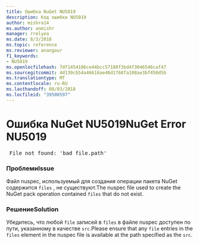 ```yaml
---
title: Ошибка NuGet NU5019
description: Код ошибки NU5019
author: mishra14
ms.author: anmishr
manager: rrelyea
ms.date: 8/3/2018
ms.topic: reference
ms.reviewer: anangaur
f1_keywords:
- NU5019
ms.openlocfilehash: 7df1454186ce44bcc57180f3bd4f3046546caf47
ms.sourcegitcommit: 4d139cb54a46616ae48d1768fa108ae3bf450d5b
ms.translationtype: MT
ms.contentlocale: ru-RU
ms.lasthandoff: 08/03/2018
ms.locfileid: "39508597"
---
```

# <a name="nuget-error-nu5019"></a><span data-ttu-id="08de6-103">Ошибка NuGet NU5019</span><span class="sxs-lookup"><span data-stu-id="08de6-103">NuGet Error NU5019</span></span>
<pre> File not found: 'bad_file.path'</pre>

### <a name="issue"></a><span data-ttu-id="08de6-104">Проблеми</span><span class="sxs-lookup"><span data-stu-id="08de6-104">Issue</span></span>

<span data-ttu-id="08de6-105">Файл nuspec, используемый для создания операции пакета NuGet содержится `files` , не существуют.</span><span class="sxs-lookup"><span data-stu-id="08de6-105">The nuspec file used to create the NuGet pack operation contained `files` that do not exist.</span></span>


### <a name="solution"></a><span data-ttu-id="08de6-106">Решение</span><span class="sxs-lookup"><span data-stu-id="08de6-106">Solution</span></span>

<span data-ttu-id="08de6-107">Убедитесь, что любой `file` записей в `files` в файле nuspec доступен по пути, указанному в качестве `src`.</span><span class="sxs-lookup"><span data-stu-id="08de6-107">Please ensure that any `file` entries in the `files` element in the nuspec file is available at the path specified as the `src`.</span></span>


